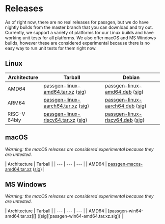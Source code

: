 # Releases

As of right now, there are no real releases for passgen, but we do have nightly builds from the master branch that you can download and try out. Currently, we support a variety of platforms for our Linux builds and have working unit tests for all platforms. We also offer macOS and MS Windows builds, however these are considered experimental because there is no easy way to run unit tests for them right now.

## Linux

| Architecture | Tarball | Debian |
| --- | --- | --- |
| AMD64 | [passgen-linux-amd64.tar.xz][] ([sig][passgen-linux-amd64.tar.xz.sig]) | [passgen-linux-amd64.deb][] ([sig][passgen-linux-amd64.deb.sig]) |
| ARM64 | [passgen-linux-aarch64.tar.xz][] ([sig][passgen-linux-aarch64.tar.xz.sig]) | [passgen-linux-aarch64.deb][] ([sig][passgen-linux-aarch64.deb.sig]) |
| RISC-V 64biy | [passgen-linux-riscv64.tar.xz][] ([sig][passgen-linux-riscv64.tar.xz.sig]) | [passgen-linux-riscv64.deb][] ([sig][passgen-linux-riscv64.deb.sig]) |

## macOS

*Warning: the macOS releases are considered experimental because they are untested.*

| Architecture | Tarball |
| --- | --- | --- |
| AMD64 | [passgen-macos-amd64.tar.xz][] ([sig][passgen-macos-amd64.tar.xz.sig]) |

## MS Windows

*Warning: the macOS releases are considered experimental because they are untested.*

| Architecture | Tarball |
| --- | --- | --- |
| AMD64 | [passgen-win64-amd64.tar.xz][] ([sig][passgen-win64-amd64.tar.xz.sig]) |

[passgen-linux-amd64.tar.xz]: https://xfbs.gitlab.io/passgen/nightly/passgen-linux-amd64.tar.xz
[passgen-linux-amd64.deb]: https://xfbs.gitlab.io/passgen/nightly/passgen-linux-amd64.deb
[passgen-linux-musl-amd64.tar.xz]: https://xfbs.gitlab.io/passgen/nightly/passgen-linux-musl-amd64.tar.xz
[passgen-linux-aarch64.tar.xz]: https://xfbs.gitlab.io/passgen/nightly/passgen-linux-aarch64.tar.xz
[passgen-linux-aarch64.deb]: https://xfbs.gitlab.io/passgen/nightly/passgen-linux-aarch64.deb
[passgen-linux-riscv64.tar.xz]: https://xfbs.gitlab.io/passgen/nightly/passgen-linux-riscv64.tar.xz
[passgen-linux-riscv64.deb]: https://xfbs.gitlab.io/passgen/nightly/passgen-linux-riscv64.deb
[passgen-macos-amd64.tar.xz]: https://xfbs.gitlab.io/passgen/nightly/passgen-macos-amd64.tar.xz
[passgen-win64-amd64.zip]: https://xfbs.gitlab.io/passgen/nightly/passgen-win64-amd64.zip

[passgen-linux-amd64.tar.xz.sig]: https://xfbs.gitlab.io/passgen/nightly/passgen-linux-amd64.tar.xz.sig
[passgen-linux-amd64.deb.sig]: https://xfbs.gitlab.io/passgen/nightly/passgen-linux-amd64.deb.sig
[passgen-linux-musl-amd64.tar.xz.sig]: https://xfbs.gitlab.io/passgen/nightly/passgen-linux-musl-amd64.tar.xz.sig
[passgen-linux-aarch64.tar.xz.sig]: https://xfbs.gitlab.io/passgen/nightly/passgen-linux-aarch64.tar.xz.sig
[passgen-linux-aarch64.deb.sig]: https://xfbs.gitlab.io/passgen/nightly/passgen-linux-aarch64.deb.sig
[passgen-linux-riscv64.tar.xz.sig]: https://xfbs.gitlab.io/passgen/nightly/passgen-linux-riscv64.tar.xz.sig
[passgen-linux-riscv64.deb.sig]: https://xfbs.gitlab.io/passgen/nightly/passgen-linux-riscv64.deb.sig
[passgen-macos-amd64.tar.xz.sig]: https://xfbs.gitlab.io/passgen/nightly/passgen-macos-amd64.tar.xz.sig
[passgen-win64-amd64.zip.sig]: https://xfbs.gitlab.io/passgen/nightly/passgen-win64-amd64.zip.sig
